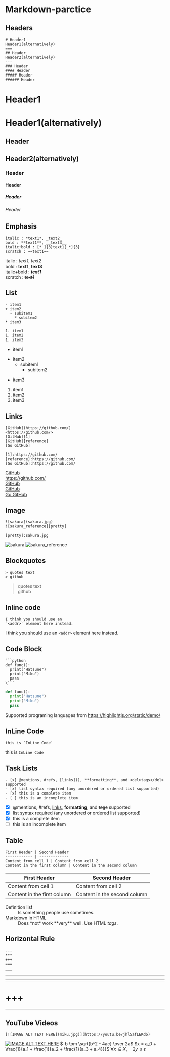 # Markdown-parctice


Headers
---
```
# Header1
Header1(alternatively)
===
## Header
Header2(alternatively)
---
### Header
#### Header
##### Header
###### Header
```
# Header1
Header1(alternatively)
===
## Header
Header2(alternatively)
---
### Header
#### Header
##### Header
###### Header

Emphasis
---
```
italic : *text1*, _text2_
bold : **text1**, __text3__
italic+bold : [*_]{3}text1[_*]{3}
scratch : ~~text1~~
```

italic : *text1*, _text2_  
bold : **text1**, __text3__  
italic+bold : *__text1__*  
scratch : ~~text1~~  

List
---
```
- item1
+ item2
  - subitem1
    * subitem2
* item3

1. item1
1. item2
1. item3
```

- item1
+ item2
  - subitem1
    * subitem2
* item3

1. item1
1. item2
1. item3

Links
---
```
[GitHub](https://github.com/)
<https://github.com/>
[GitHub][1]
[GitHub][reference]
[Go GitHub]

[1]:https://github.com/
[reference]:https://github.com/
[Go GitHub]:https://github.com/
```
[GitHub](https://github.com/)  
<https://github.com/>  
[GitHub][1]  
[GitHub][reference]  
[Go GitHub]  

[1]:https://github.com/
[reference]:https://github.com/
[Go GitHub]:https://github.com/

Image
---
```
![sakura](sakura.jpg)
![sakura_reference][pretty]

[pretty]:sakura.jpg
```
![sakura](sakura.jpg)
![sakura_reference][pretty]

[pretty]:sakura.jpg


Blockquotes
---
```
> quotes text
> github
```
> quotes text  
> github

Inline code
---
```
I think you should use an
`<addr>` element here instead.
```
I think you should use an
`<addr>` element here instead.


Code Block
---

```
```python
def func():
  print("Hatsune")
  print("Miku")
  pass
\```
```


```python
def func():
  print("Hatsune")
  print("Miku")
  pass
```
Supported programing languages from <https://highlightjs.org/static/demo/> 

InLine Code
---
```
this is `InLine Code`
```
this is `InLine Code`

Task Lists
---
```
- [x] @mentions, #refs, [links](), **formatting**, and <del>tags</del> supported
- [x] list syntax required (any unordered or ordered list supported)
- [x] this is a complete item
- [ ] this is an incomplete item
```
- [x] @mentions, #refs, [links](), **formatting**, and <del>tags</del> supported
- [x] list syntax required (any unordered or ordered list supported)
- [x] this is a complete item
- [ ] this is an incomplete item

Table
---
```
First Header | Second Header
------------ | -------------
Content from cell 1 | Content from cell 2
Content in the first column | Content in the second column
```
First Header | Second Header
------------ | -------------
Content from cell 1 | Content from cell 2
Content in the first column | Content in the second column


<dl>
  <dt>Definition list</dt>
  <dd>Is something people use sometimes.</dd>

  <dt>Markdown in HTML</dt>
  <dd>Does *not* work **very** well. Use HTML <em>tags</em>.</dd>
</dl>

Horizontal Rule
---
```
---
***
+++
===
___

```
---
***
+++
===
___

YouTube Videos
---
```
[![IMAGE ALT TEXT HERE](miku.jpg)](https://youtu.be/jhl5afLEKdo)
```
[![IMAGE ALT TEXT HERE](miku.jpg)](https://www.youtube.com/embed/UOmolLOQ7Rs)
$-b \pm \sqrt{b^2 - 4ac} \over 2a$
$x = a_0 + \frac{1}{a_1 + \frac{1}{a_2 + \frac{1}{a_3 + a_4}}}$
$\forall x \in X, \quad \exists y \leq \epsilon$
